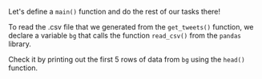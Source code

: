 <!--title={Reading A .csv File}-->

Let's define a `main()` function and do the rest of our tasks there!

To read the .csv file that we generated from the `get_tweets()` function, we declare a variable `bg` that calls the function `read_csv()` from the `pandas` library.

Check it by printing out the first 5 rows of data from `bg` using the `head()` function.